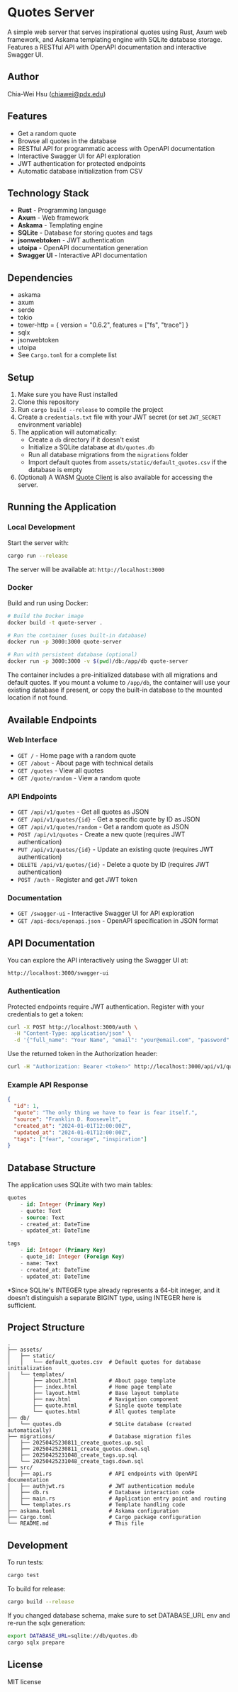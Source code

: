 # Quotes Server

A simple web server that serves inspirational quotes using Rust, Axum web framework, and Askama templating engine with SQLite database storage. Features a RESTful API with OpenAPI documentation and interactive Swagger UI.

## Author

Chia-Wei Hsu (chiawei@pdx.edu)

## Features

- Get a random quote
- Browse all quotes in the database
- RESTful API for programmatic access with OpenAPI documentation
- Interactive Swagger UI for API exploration
- JWT authentication for protected endpoints
- Automatic database initialization from CSV

## Technology Stack

- **Rust** - Programming language
- **Axum** - Web framework
- **Askama** - Templating engine
- **SQLite** - Database for storing quotes and tags
- **jsonwebtoken** - JWT authentication
- **utoipa** - OpenAPI documentation generation
- **Swagger UI** - Interactive API documentation

## Dependencies

- askama
- axum
- serde
- tokio
- tower-http = { version = "0.6.2", features = ["fs", "trace"] }
- sqlx
- jsonwebtoken
- utoipa
- See `Cargo.toml` for a complete list

## Setup

1. Make sure you have Rust installed
2. Clone this repository
3. Run `cargo build --release` to compile the project
4. Create a `credentials.txt` file with your JWT secret (or set `JWT_SECRET` environment variable)
5. The application will automatically:
   - Create a `db` directory if it doesn't exist
   - Initialize a SQLite database at `db/quotes.db`
   - Run all database migrations from the `migrations` folder
   - Import default quotes from `assets/static/default_quotes.csv` if the database is empty
6. (Optional) A WASM [Quote Client](https://github.com/planetaska/quote-client) is also available for accessing the server.

## Running the Application

### Local Development

Start the server with:

```bash
cargo run --release
```

The server will be available at: `http://localhost:3000`

### Docker

Build and run using Docker:

```bash
# Build the Docker image
docker build -t quote-server .

# Run the container (uses built-in database)
docker run -p 3000:3000 quote-server

# Run with persistent database (optional)
docker run -p 3000:3000 -v $(pwd)/db:/app/db quote-server
```

The container includes a pre-initialized database with all migrations and default quotes. If you mount a volume to `/app/db`, the container will use your existing database if present, or copy the built-in database to the mounted location if not found.

## Available Endpoints

### Web Interface
- `GET /` - Home page with a random quote
- `GET /about` - About page with technical details
- `GET /quotes` - View all quotes
- `GET /quote/random` - View a random quote

### API Endpoints
- `GET /api/v1/quotes` - Get all quotes as JSON
- `GET /api/v1/quotes/{id}` - Get a specific quote by ID as JSON
- `GET /api/v1/quotes/random` - Get a random quote as JSON
- `POST /api/v1/quotes` - Create a new quote (requires JWT authentication)
- `PUT /api/v1/quotes/{id}` - Update an existing quote (requires JWT authentication)
- `DELETE /api/v1/quotes/{id}` - Delete a quote by ID (requires JWT authentication)
- `POST /auth` - Register and get JWT token

### Documentation
- `GET /swagger-ui` - Interactive Swagger UI for API exploration
- `GET /api-docs/openapi.json` - OpenAPI specification in JSON format

## API Documentation

You can explore the API interactively using the Swagger UI at:

```
http://localhost:3000/swagger-ui
```

### Authentication

Protected endpoints require JWT authentication. Register with your credentials to get a token:

```bash
curl -X POST http://localhost:3000/auth \
  -H "Content-Type: application/json" \
  -d '{"full_name": "Your Name", "email": "your@email.com", "password": "your_secret"}'
```

Use the returned token in the Authorization header:
```bash
curl -H "Authorization: Bearer <token>" http://localhost:3000/api/v1/quotes
```

### Example API Response

```json
{
  "id": 1,
  "quote": "The only thing we have to fear is fear itself.",
  "source": "Franklin D. Roosevelt",
  "created_at": "2024-01-01T12:00:00Z",
  "updated_at": "2024-01-01T12:00:00Z",
  "tags": ["fear", "courage", "inspiration"]
}
```

## Database Structure

The application uses SQLite with two main tables:

```sql
quotes
    - id: Integer (Primary Key)
    - quote: Text
    - source: Text
    - created_at: DateTime
    - updated_at: DateTime

tags
    - id: Integer (Primary Key)
    - quote_id: Integer (Foreign Key)
    - name: Text
    - created_at: DateTime
    - updated_at: DateTime
```

*Since SQLite's INTEGER type already represents a 64-bit integer, and it doesn't distinguish a separate BIGINT type, using INTEGER here is sufficient.

## Project Structure

```
.
├── assets/
│   ├── static/
│   │   └── default_quotes.csv  # Default quotes for database initialization
│   └── templates/
│       ├── about.html          # About page template
│       ├── index.html          # Home page template
│       ├── layout.html         # Base layout template
│       ├── nav.html            # Navigation component
│       ├── quote.html          # Single quote template
│       └── quotes.html         # All quotes template
├── db/
│   └── quotes.db               # SQLite database (created automatically)
├── migrations/                 # Database migration files
│   ├── 20250425230811_create_quotes.up.sql
│   ├── 20250425230811_create_quotes.down.sql
│   ├── 20250425231048_create_tags.up.sql
│   └── 20250425231048_create_tags.down.sql
├── src/
│   ├── api.rs                  # API endpoints with OpenAPI documentation
│   ├── authjwt.rs              # JWT authentication module
│   ├── db.rs                   # Database interaction code
│   ├── main.rs                 # Application entry point and routing
│   └── templates.rs            # Template handling code
├── askama.toml                 # Askama configuration
├── Cargo.toml                  # Cargo package configuration
└── README.md                   # This file
```

## Development

To run tests:

```bash
cargo test
```

To build for release:

```bash
cargo build --release
```

If you changed database schema, make sure to set DATABASE_URL env and re-run the sqlx generation:

```bash
export DATABASE_URL=sqlite://db/quotes.db
cargo sqlx prepare
```

## License

MIT license